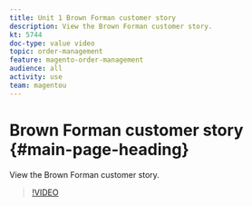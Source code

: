 ```yaml
---
title: Unit 1 Brown Forman customer story
description: View the Brown Forman customer story.
kt: 5744
doc-type: value video
topic: order-management
feature: magento-order-management
audience: all
activity: use
team: magentou
---
```


# Brown Forman customer story {#main-page-heading}

View the Brown Forman customer story.

>[!VIDEO](https://video.tv.adobe.com/v/35965?quality=12&learn=on)

